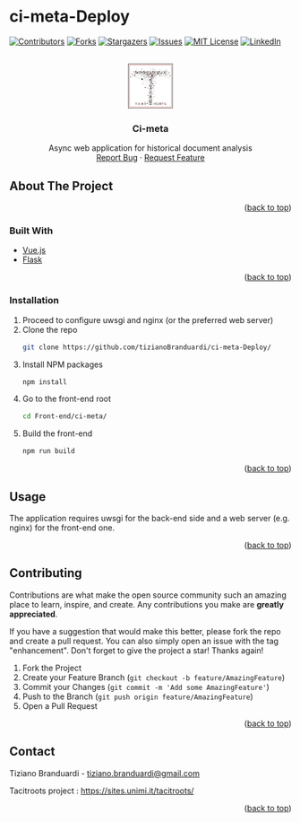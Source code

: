 # ci-meta-Deploy

<div id="top"></div>

[![Contributors][contributors-shield]][contributors-url]
[![Forks][forks-shield]][forks-url]
[![Stargazers][stars-shield]][stars-url]
[![Issues][issues-shield]][issues-url]
[![MIT License][license-shield]][license-url]
[![LinkedIn][linkedin-shield]][linkedin-url]

<!-- PROJECT LOGO -->
<br />
<div align="center">
  <a href="https://github.com/tizianoBranduardi/ci-meta-Deploy">
    <img src="Front-end/ci-meta/src/assets/logo.png" alt="Logo" width="80" height="80">
  </a>

<h3 align="center">Ci-meta</h3>

  <p align="center">
    Async web application for historical document analysis
    <br />
    <a href="https://github.com/tizianoBranduardi/ci-meta-Deploy/issues">Report Bug</a>
    ·
    <a href="https://github.com/tizianoBranduardi/ci-meta-Deploy/issues">Request Feature</a>
  </p>
</div>

<!-- ABOUT THE PROJECT -->
## About The Project

<p align="right">(<a href="#top">back to top</a>)</p>



### Built With
* [Vue.js](https://vuejs.org/)
* [Flask](https://flask.palletsprojects.com/)

<p align="right">(<a href="#top">back to top</a>)</p>

### Installation

1. Proceed to configure uwsgi and nginx (or the preferred web server)
2. Clone the repo
   ```sh
   git clone https://github.com/tizianoBranduardi/ci-meta-Deploy/
   ```
3. Install NPM packages
   ```sh
   npm install
   ```
4. Go to the front-end root
   ```sh
   cd Front-end/ci-meta/
   ```
5. Build the front-end 
   ```sh
   npm run build
   ```

<p align="right">(<a href="#top">back to top</a>)</p>



<!-- USAGE EXAMPLES -->
## Usage

The application requires uwsgi for the back-end side and a web server (e.g. nginx) for the front-end one. 

<p align="right">(<a href="#top">back to top</a>)</p>

<!-- CONTRIBUTING -->
## Contributing

Contributions are what make the open source community such an amazing place to learn, inspire, and create. Any contributions you make are **greatly appreciated**.

If you have a suggestion that would make this better, please fork the repo and create a pull request. You can also simply open an issue with the tag "enhancement".
Don't forget to give the project a star! Thanks again!

1. Fork the Project
2. Create your Feature Branch (`git checkout -b feature/AmazingFeature`)
3. Commit your Changes (`git commit -m 'Add some AmazingFeature'`)
4. Push to the Branch (`git push origin feature/AmazingFeature`)
5. Open a Pull Request

<p align="right">(<a href="#top">back to top</a>)</p>

<!-- CONTACT -->
## Contact

Tiziano Branduardi -  tiziano.branduardi@gmail.com

Tacitroots project : https://sites.unimi.it/tacitroots/

<p align="right">(<a href="#top">back to top</a>)</p>



<!-- MARKDOWN LINKS & IMAGES -->
<!-- https://www.markdownguide.org/basic-syntax/#reference-style-links -->
[contributors-shield]: https://img.shields.io/github/contributors/tizianoBranduardi/ci-meta-Deploy.svg?style=for-the-badge
[contributors-url]: https://github.com/tizianoBranduardi/ci-meta-Deploy/graphs/contributors
[forks-shield]: https://img.shields.io/github/forks/tizianoBranduardi/ci-meta-Deploy.svg?style=for-the-badge
[forks-url]: https://github.com/tizianoBranduardi/ci-meta-Deploy/network/members
[stars-shield]: https://img.shields.io/github/stars/tizianoBranduardi/ci-meta-Deploy.svg?style=for-the-badge
[stars-url]: https://github.com/tizianoBranduardi/ci-meta-Deploy/stargazers
[issues-shield]: https://img.shields.io/github/issues/tizianoBranduardi/ci-meta-Deploy.svg?style=for-the-badge
[issues-url]: https://github.com/tizianoBranduardi/ci-meta-Deploy/issues
[license-shield]: https://img.shields.io/github/license/tizianoBranduardi/ci-meta-Deploy.svg?style=for-the-badge
[license-url]: https://github.com/tizianoBranduardi/ci-meta-Deploy/blob/master/LICENSE.txt
[linkedin-shield]: https://img.shields.io/badge/-LinkedIn-black.svg?style=for-the-badge&logo=linkedin&colorB=555
[linkedin-url]: https://linkedin.com/in/linkedin_username
[product-screenshot]: images/screenshot.png
